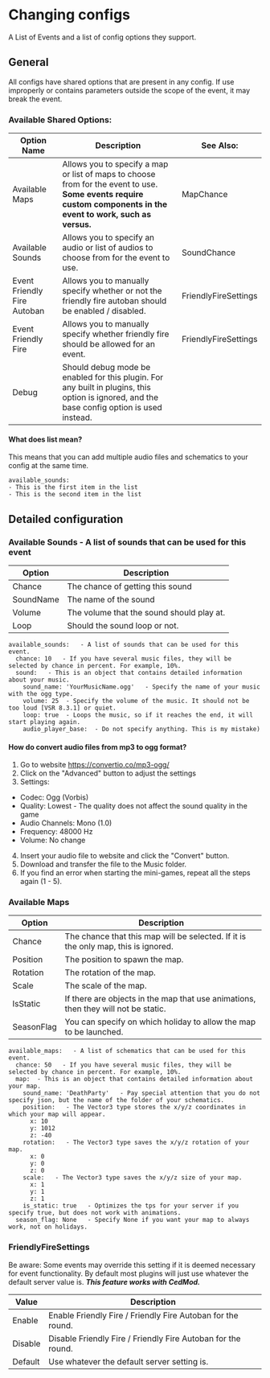 ﻿# Changing configs
A List of Events and a list of config options they support.

## General
All configs have shared options that are present in any config. If use improperly or contains parameters outside the scope of the event, it may break the event.

### Available Shared Options:

| Option Name                 | Description                                                                                                                                                    | See Also:             |
|-----------------------------|----------------------------------------------------------------------------------------------------------------------------------------------------------------|-----------------------|
| Available Maps              | Allows you to specify a map or list of maps to choose from for the event to use. **Some events require custom components in the event to work, such as versus.** | MapChance             |
| Available Sounds            | Allows you to specify an audio or list of audios to choose from for the event to use.                                                                          | SoundChance           |
| Event Friendly Fire Autoban | Allows you to manually specify whether or not the friendly fire autoban should be enabled / disabled.                                                          | FriendlyFireSettings  |
| Event Friendly Fire         | Allows you to manually specify whether friendly fire should be allowed for an event.                                                                           | FriendlyFireSettings  |
| Debug                       | Should debug mode be enabled for this plugin. For any built in plugins, this option is ignored, and the base config option is used instead.                    |                       |

#### What does list mean? 
This means that you can add multiple audio files and schematics to your config at the same time.

```
available_sounds:
- This is the first item in the list
- This is the second item in the list
```

## Detailed configuration
### Available Sounds - A list of sounds that can be used for this event

| Option    | Description                               |
|-----------|-------------------------------------------|
| Chance    | The chance of getting this sound          |
| SoundName | The name of the sound                     |
| Volume    | The volume that the sound should play at. |
| Loop      | Should the sound loop or not.             |

```
available_sounds:   - A list of sounds that can be used for this event.
  chance: 10   - If you have several music files, they will be selected by chance in percent. For example, 10%.
  sound:   - This is an object that contains detailed information about your music.
    sound_name: 'YourMusicName.ogg'   - Specify the name of your music with the ogg type.
    volume: 25  - Specify the volume of the music. It should not be too loud [VSR 8.3.1] or quiet.
    loop: true  - Loops the music, so if it reaches the end, it will start playing again.
    audio_player_base:  - Do not specify anything. This is my mistake)
```

#### How do convert audio files from mp3 to ogg format?
1) Go to website https://convertio.co/mp3-ogg/
2) Click on the "Advanced" button to adjust the settings
3) Settings:
  - Codec: Ogg (Vorbis)
  - Quality: Lowest  - The quality does not affect the sound quality in the game
  - Audio Channels: Mono (1.0)
  - Frequency: 48000 Hz
  - Volume: No change
4) Insert your audio file to website and click the "Convert" button.
5) Download and transfer the file to the Music folder.
6) If you find an error when starting the mini-games, repeat all the steps again (1 - 5).

### Available Maps

| Option     | Description                                                                        |
|------------|------------------------------------------------------------------------------------|
| Chance     | The chance that this map will be selected. If it is the only map, this is ignored. |
| Position   | The position to spawn the map.                                                     |
| Rotation   | The rotation of the map.                                                           |
| Scale      | The scale of the map.                                                              |
| IsStatic   | If there are objects in the map that use animations, then they will not be static. |
| SeasonFlag | You can specify on which holiday to allow the map to be launched.                  |

```
available_maps:   - A list of schematics that can be used for this event.
  chance: 50   - If you have several music files, they will be selected by chance in percent. For example, 10%.
  map:  - This is an object that contains detailed information about your map.
    sound_name: 'DeathParty'   - Pay special attention that you do not specify json, but the name of the folder of your schematics.
    position:   - The Vector3 type stores the x/y/z coordinates in which your map will appear.
      x: 10
      y: 1012
      z: -40
    rotation:   - The Vector3 type saves the x/y/z rotation of your map.
      x: 0
      y: 0
      z: 0
    scale:   - The Vector3 type saves the x/y/z size of your map.
      x: 1
      y: 1
      z: 1
    is_static: true   - Optimizes the tps for your server if you specify true, but does not work with animations.
  season_flag: None   - Specify None if you want your map to always work, not on holidays.
```

### FriendlyFireSettings
Be aware: Some events may override this setting if it is deemed necessary for event functionality. By default most plugins will just use whatever the default server value is. ***This feature works with CedMod.***

| Value   | Description                                                  |
|---------|--------------------------------------------------------------|
| Enable  | Enable Friendly Fire / Friendly Fire Autoban for the round.  |
| Disable | Disable Friendly Fire / Friendly Fire Autoban for the round. |
| Default | Use whatever the default server setting is.                  |
